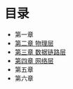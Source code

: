# 目录

* 第一章 
* [第二章 物理层](chapter2.md)
* [第三章 数据链路层](chapter3.md)
* [第四章 网络层](chapter4.md)
* 第五章
* 第六章

